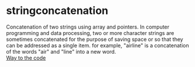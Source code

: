 # stringconcatenation
Concatenation of two strings using array and pointers.
In computer programming and data processing, two or more character strings are sometimes concatenated for the purpose of saving space or so that they can be addressed as a single item. 
for example, "airline" is a concatenation of the words "air" and "line" into a new word.<br/>
[Way to the code](https://github.com/ASTHA193/stringconcatenation/commit/429f17aff834bdc68af00f572d98fbb870765275)
